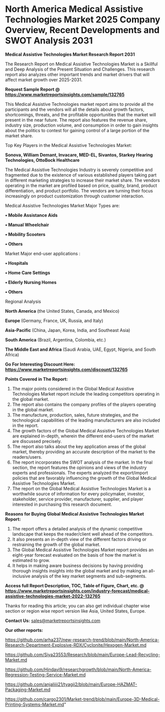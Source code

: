 # North America Medical Assistive Technologies Market 2025 Company Overview, Recent Developments and SWOT Analysis 2031

<strong>Medical Assistive Technologies Market Research Report 2031</strong>

The Research Report on Medical Assistive Technologies Market is a Skillful and Deep Analysis of the Present Situation and Challenges. This research report also analyzes other important trends and market drivers that will affect market growth over 2025-2031.

<strong>Request Sample Report @ <a href=https://www.marketreportsinsights.com/sample/132765>https://www.marketreportsinsights.com/sample/132765</a></strong>

This Medical Assistive Technologies market report aims to provide all the participants and the vendors will all the details about growth factors, shortcomings, threats, and the profitable opportunities that the market will present in the near future. The report also features the revenue share, industry size, production volume, and consumption in order to gain insights about the politics to contest for gaining control of a large portion of the market share.

Top Key Players in the Medical Assistive Technologies Market:

<strong>Sonova, William Demant, Invacare, MED-EL, Sivantos, Starkey Hearing Technologies, OttoBock Healthcare</strong>

The Medical Assistive Technologies Industry is severely competitive and fragmented due to the existence of various established players taking part in different marketing strategies to increase their market share. The vendors operating in the market are profiled based on price, quality, brand, product differentiation, and product portfolio. The vendors are turning their focus increasingly on product customization through customer interaction.

Medical Assistive Technologies Market Major Types are:

<strong>• Mobile Assistance Aids

• Manual Wheelchair

• Mobility Scooters

• Others</strong>

Market Major end-user applications :

<strong>• Hospitals

• Home Care Settings

• Elderly Nursing Homes

• Others</strong>

Regional Analysis

</u><strong><b>North America</b></strong> (the United States, Canada, and Mexico)

<strong><b>Europe </b></strong>(Germany, France, UK, Russia, and Italy)

<strong><b>Asia-Pacific</b></strong> (China, Japan, Korea, India, and Southeast Asia)

<strong><b>South America</b></strong> (Brazil, Argentina, Colombia, etc.)

<strong><b>The Middle East and Africa</b></strong> (Saudi Arabia, UAE, Egypt, Nigeria, and South Africa)

<strong>Go For Interesting Discount Here: <a href=https://www.marketreportsinsights.com/discount/132765>https://www.marketreportsinsights.com/discount/132765</a></strong>

<strong>Points Covered in The Report:</strong>
<ol>
  <li>The major points considered in the Global Medical Assistive Technologies Market report include the leading competitors operating in the global market.</li>
  <li>The report also contains the company profiles of the players operating in the global market.</li>
  <li>The manufacture, production, sales, future strategies, and the technological capabilities of the leading manufacturers are also included in the report.</li>
  <li>The growth factors of the Global Medical Assistive Technologies Market are explained in-depth, wherein the different end-users of the market are discussed precisely.</li>
  <li>The report also talks about the key application areas of the global market, thereby providing an accurate description of the market to the readers/users.</li>
  <li>The report incorporates the SWOT analysis of the market. In the final section, the report features the opinions and views of the industry experts and professionals. The experts analyzed the export/import policies that are favorably influencing the growth of the Global Medical Assistive Technologies Market.</li>
  <li>The report on the Global Medical Assistive Technologies Market is a worthwhile source of information for every policymaker, investor, stakeholder, service provider, manufacturer, supplier, and player interested in purchasing this research document.</li>
</ol>
<strong>Reasons for Buying Global Medical Assistive Technologies Market Report:</strong>

<ol>
  <li>The report offers a detailed analysis of the dynamic competitive landscape that keeps the reader/client well ahead of the competitors.</li>
  <li>It also presents an in-depth view of the different factors driving or restraining the growth of the global market.</li>
  <li>The Global Medical Assistive Technologies Market report provides an eight-year forecast evaluated on the basis of how the market is estimated to grow.</li>
  <li>It helps in making aware business decisions by having providing thorough insights insights into the global market and by making an all-inclusive analysis of the key market segments and sub-segments.</li>
</ol>
<strong>Access full Report Description, TOC, Table of Figure, Chart, etc. @ <a href=https://www.marketreportsinsights.com/industry-forecast/medical-assistive-technologies-market-2022-132765>https://www.marketreportsinsights.com/industry-forecast/medical-assistive-technologies-market-2022-132765</a></strong>


Thanks for reading this article; you can also get individual chapter wise section or region wise report version like Asia, United States, Europe.

<strong>Contact Us:</strong>
sales@marketreportsinsights.com

<strong>Our other reports:</strong>

<a href=https://github.com/arha237/new-research-trend/blob/main/North-America-Research-Department-Explosive-RDX/Cyclonite/Hexogen-Market.md>https://github.com/arha237/new-research-trend/blob/main/North-America-Research-Department-Explosive-RDX/Cyclonite/Hexogen-Market.md</a>

<a href=https://github.com/Siya23553/Research/blob/main/Europe-Lead-Recycling-Market.md>https://github.com/Siya23553/Research/blob/main/Europe-Lead-Recycling-Market.md</a>

<a href=https://github.com/Hindavi9/researchgrowth/blob/main/North-America-Regression-Testing-Service-Market.md>https://github.com/Hindavi9/researchgrowth/blob/main/North-America-Regression-Testing-Service-Market.md</a>

<a href=https://github.com/anjaliiii21/tyagii2/blob/main/Europe-HAZMAT-Packaging-Market.md>https://github.com/anjaliiii21/tyagii2/blob/main/Europe-HAZMAT-Packaging-Market.md</a>

<a href=https://github.com/cargo2301/Market-trend/blob/main/Europe-3D-Medical-Printing-Systems-Market.md>https://github.com/cargo2301/Market-trend/blob/main/Europe-3D-Medical-Printing-Systems-Market.md</a>"
